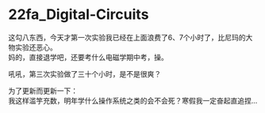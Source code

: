 # 22fa_Digital-Circuits

这勾八东西，今天才第一次实验我已经在上面浪费了6、7个小时了，比尼玛的大物实验还恶心。  
妈的，直接退学吧，还要考什么电磁学期中考，操。  

吼吼，第三次实验做了三十个小时，是不是很爽？

为了更新而更新一下：  
我这样滥竽充数，明年学什么操作系统之类的会不会死？寒假我一定奋起直追捏...

